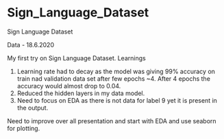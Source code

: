 # Sign_Language_Dataset
Sign Language Dataset

Data - 18.6.2020

My first try on Sign Language Dataset.
Learnings
1. Learning rate had to decay as the model was giving 99% accuracy on train nad validation data set after few epochs ~4. After 4 epochs the accuracy would almost drop to 0.04.
2. Reduced the hidden layers in my data model.
3. Need to focus on EDA as there is not data for label 9 yet it is present in the output.

Need to improve over all presentation and start with EDA and use seaborn for plotting.
